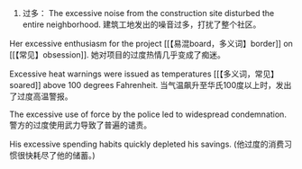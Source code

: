 1. 过多：
The excessive noise from the construction site disturbed the entire neighborhood.
建筑工地发出的噪音过多，打扰了整个社区。

Her excessive enthusiasm for the project [[【易混board，多义词】border]] on [[【常见】obsession]].
她对项目的过度热情几乎变成了痴迷。

Excessive heat warnings were issued as temperatures [[【多义词，常见】soared]] above 100 degrees Fahrenheit.
当气温飙升至华氏100度以上时，发出了过度高温警报。

The excessive use of force by the police led to widespread condemnation.
警方的过度使用武力导致了普遍的谴责。

His excessive spending habits quickly depleted his savings.
(他过度的消费习惯很快耗尽了他的储蓄。)